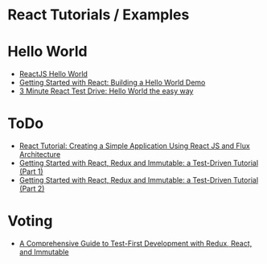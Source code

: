 React Tutorials / Examples
==========================

# Hello World

- [ReactJS Hello World](https://tutorials.kode-blog.com/reactjs-hello-world)
- [Getting Started with React: Building a Hello World Demo](https://www.sitepoint.com/getting-started-react/)
- [3 Minute React Test Drive: Hello World the easy way](https://daveceddia.com/test-drive-react/)

# ToDo

- [React Tutorial: Creating a Simple Application Using React JS and Flux Architecture](https://www.codementor.io/reactjs/tutorial/react-js-flux-architecture-tutorial)
- [Getting Started with React, Redux and Immutable: a Test-Driven Tutorial (Part 1)](http://www.theodo.fr/blog/2016/03/getting-started-with-react-redux-and-immutable-a-test-driven-tutorial-part-1/)
- [Getting Started with React, Redux and Immutable: a Test-Driven Tutorial (Part 2)](http://www.theodo.fr/blog/2016/03/getting-started-with-react-redux-and-immutable-a-test-driven-tutorial-part-2/)

# Voting

- [A Comprehensive Guide to Test-First Development with Redux, React, and Immutable](https://teropa.info/blog/2015/09/10/full-stack-redux-tutorial.html)
